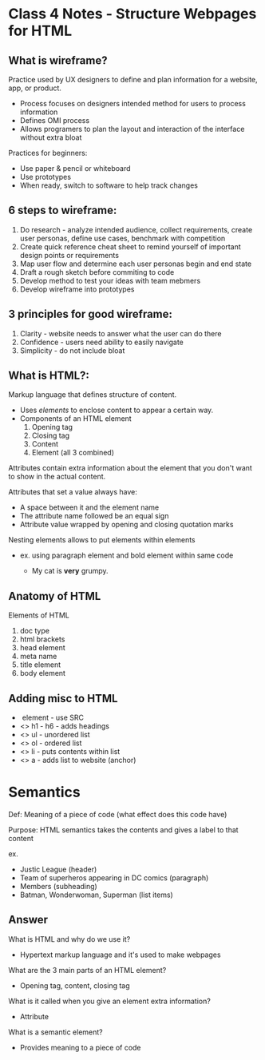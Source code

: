 # Class 4 Notes - Structure Webpages for HTML

## What is wireframe?

Practice used by UX designers to define and plan information for a website, app, or product.
- Process focuses on designers intended method for users to process information
- Defines OMI process
- Allows programers to plan the layout and interaction of the interface without extra bloat

Practices for beginners:
- Use paper & pencil or whiteboard 
- Use prototypes
- When ready, switch to software to help track changes

## 6 steps to wireframe:

1. Do research - analyze intended audience, collect requirements, create user personas, define use cases, benchmark with competition
2. Create quick reference cheat sheet to remind yourself of important design points or requirements
3. Map user flow and determine each user personas begin and end state
4. Draft a rough sketch before commiting to code
5. Develop method to test your ideas with team mebmers
6. Develop wireframe into prototypes

## 3 principles for good wireframe:

1. Clarity - website needs to answer what the user can do there
2. Confidence - users need ability to easily navigate
3. Simplicity - do not include bloat

## What is HTML?:

Markup language that defines structure of content.
- Uses <i>elements</i> to enclose content to appear a certain way.
- Components of an HTML element
    1. Opening tag
    2. Closing tag
    3. Content
    4. Element (all 3 combined)

Attributes contain extra information about the element that you don't want to show in the actual content.

Attributes that set a value always have:
- A space between it and the element name
- The attribute name followed be an equal sign
- Attribute value wrapped by opening and closing quotation marks

Nesting elements allows to put elements within elements
- ex. using paragraph element and bold element within same code
    - <p>My cat is <strong>very</strong> grumpy.</p>

## Anatomy of HTML

Elements of HTML
1. doc type
2. html brackets
3. head element
4. meta name
5. title element
6. body element 

## Adding misc to HTML

* <img> element - use SRC
* <> h1 - h6 - adds headings
* <> ul - unordered list
* <> ol - ordered list
* <> li - puts contents within list
* <> a - adds list to website (anchor)

# Semantics

Def: Meaning of a piece of code (what effect does this code have)

Purpose: HTML semantics takes the contents and gives a label to that content

ex. 
- Justic League (header)
- Team of superheros appearing in DC comics (paragraph)
- Members (subheading)
- Batman, Wonderwoman, Superman (list items)

## Answer
What is HTML and why do we use it?
- Hypertext markup language and it's used to make webpages

What are the 3 main parts of an HTML element?
- Opening tag, content, closing tag

What is it called when you give an element extra information?
- Attribute

What is a semantic element?
- Provides meaning to a piece of code